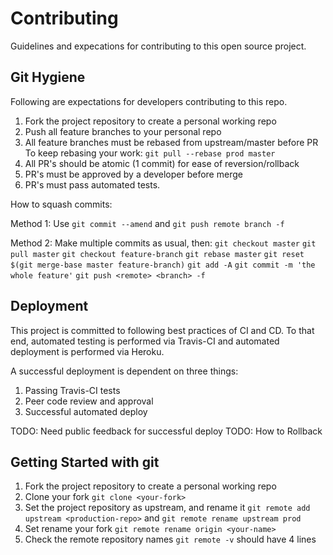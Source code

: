 # Contributing
Guidelines and expecations for contributing to this open source project.


## Git Hygiene
Following are expectations for developers contributing to this repo.

1. Fork the project repository to create a personal working repo
2. Push all feature branches to your personal repo
3. All feature branches must be rebased from upstream/master before PR
    To keep rebasing your work:
    `git pull --rebase prod master`
4. All PR's should be atomic (1 commit) for ease of reversion/rollback
5. PR's must be approved by a developer before merge
6. PR's must pass automated tests.

How to squash commits:

Method 1:
    Use `git commit --amend` and `git push remote branch -f`

Method 2:
    Make multiple commits as usual, then:
    `git checkout master`
    `git pull master`
    `git checkout feature-branch`
    `git rebase master`
    `git reset $(git merge-base master feature-branch)`
    `git add -A`
    `git commit -m 'the whole feature'`
    `git push <remote> <branch> -f`

## Deployment
This project is committed to following best practices of CI and CD.  To that end, automated testing is performed via Travis-CI and automated deployment is performed via Heroku.

A successful deployment is dependent on three things:
1. Passing Travis-CI tests
2. Peer code review and approval
3. Successful automated deploy

TODO: Need public feedback for successful deploy
TODO: How to Rollback

## Getting Started with git
1. Fork the project repository to create a personal working repo
2. Clone your fork `git clone <your-fork>`
3. Set the project repository as upstream, and rename it `git remote add upstream <production-repo>` and `git remote rename upstream prod`
4. Set rename your fork `git remote rename origin <your-name>`
5. Check the remote repository names `git remote -v` should have 4 lines


